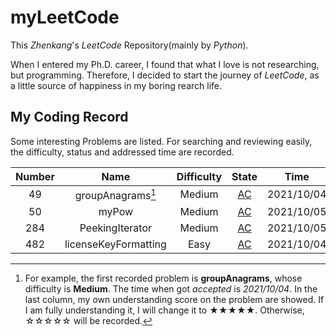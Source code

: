 # myLeetCode

This _Zhenkang_'s _LeetCode_ Repository(mainly by _Python_).

When I entered my Ph.D. career, I found that what I love is not researching, but programming.
Therefore, I decided to start the journey of _LeetCode_, as a little source of happiness in my boring rearch life.

<!-- career advancement -->

## My Coding Record

Some interesting Problems are listed. For searching and reviewing easily, the difficulty, status and addressed time are recorded.

| Number |         Name         | Difficulty |                     State                     |    Time    | Classification | Mastery |
| :----: | :------------------: | :--------: | :-------------------------------------------: | :--------: | :------------: | :-----: |
|   49   |  groupAnagrams[^1]   |   Medium   |    [AC](./Solution_0049_groupAnagrams.py)     | 2021/10/04 |      Hash      |  ★★★★☆  |
|   50   |        myPow         |   Medium   |        [AC](./Solution_0050_myPow.py)         | 2021/10/05 |   Recursion    |  ★★★★☆  |
|  284   |   PeekingIterator    |   Medium   |   [AC](./Solution_0284_PeekingIterator.py)    | 2021/10/05 |     Design     |  ★☆☆☆☆  |
|  482   | licenseKeyFormatting |    Easy    | [AC](./Solution_0482_licenseKeyFormatting.py) | 2021/10/04 |     String     |  ★★☆☆☆  |

[^1]: For example, the first recorded problem is **groupAnagrams**, whose difficulty is **Medium**. The time when got _accepted_ is _2021/10/04_. In the last column, my own understanding score on the problem are showed. If I am fully understanding it, I will change it to ★★★★★. Otherwise, ☆☆☆☆☆ will be recorded.
